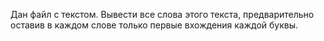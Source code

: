 Дан файл с текстом. Вывести все слова этого текста, предварительно оставив в каждом слове только первые вхождения каждой буквы.
